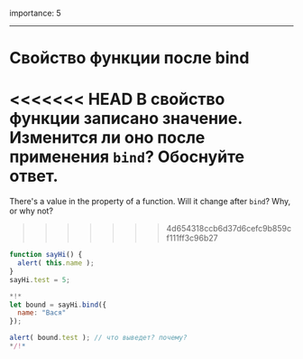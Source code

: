 importance: 5

---

# Свойство функции после bind

<<<<<<< HEAD
В свойство функции записано значение. Изменится ли оно после применения `bind`? Обоснуйте ответ.
=======
There's a value in the property of a function. Will it change after `bind`? Why, or why not?
>>>>>>> 4d654318ccb6d37d6cefc9b859cf111ff3c96b27

```js run
function sayHi() {
  alert( this.name );
}
sayHi.test = 5;

*!*
let bound = sayHi.bind({
  name: "Вася"
});

alert( bound.test ); // что выведет? почему?
*/!*
```

